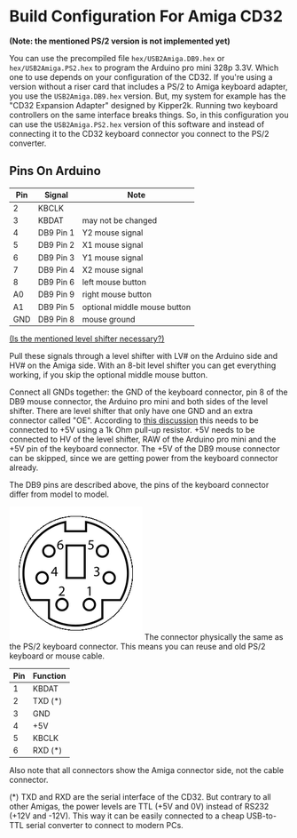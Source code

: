 Build Configuration For Amiga CD32
==================================

**(Note: the mentioned PS/2 version is not implemented yet)**

You can use the precompiled file `hex/USB2Amiga.DB9.hex` or
`hex/USB2Amiga.PS2.hex` to program the Arduino pro mini 328p 3.3V.
Which one to use depends on your configuration of the CD32. If you're using
a version without a riser card that includes a PS/2 to Amiga keyboard
adapter, you use the `USB2Amiga.DB9.hex` version. But, my system for example
has the "CD32 Expansion Adapter" designed by Kipper2k. Running two keyboard
controllers on the same interface breaks things. So, in this configuration
you can use the `USB2Amiga.PS2.hex` version of this software and instead of
connecting it to the CD32 keyboard connector you connect to the PS/2
converter.


Pins On Arduino
---------------

Pin | Signal    | Note
----|-----------|-----------------------------------------------
 2  | KBCLK     |
 3  | KBDAT     | may not be changed
 4  | DB9 Pin 1 | Y2 mouse signal
 5  | DB9 Pin 2 | X1 mouse signal
 6  | DB9 Pin 3 | Y1 mouse signal
 7  | DB9 Pin 4 | X2 mouse signal
 8  | DB9 Pin 6 | left mouse button
A0  | DB9 Pin 9 | right mouse button
A1  | DB9 Pin 5 | optional middle mouse button
GND | DB9 Pin 8 | mouse ground


[(Is the mentioned level shifter necessary?)](LevelShifter.md)

Pull these signals through a level shifter with LV# on the Arduino side and
HV# on the Amiga side. With an 8-bit level shifter you can get everything
working, if you skip the optional middle mouse button.

Connect all GNDs together: the GND of the keyboard connector, pin 8 of the
DB9 mouse connector, the Arduino pro mini and both sides of the level shifter.
There are level shifter that only have one GND and an extra connector called
"OE". According to
[this discussion](https://forum.arduino.cc/index.php?topic=406261.0)
this needs to be connected to +5V using a 1k Ohm pull-up resistor. +5V needs
to be connected to HV of the level shifter, RAW of the Arduino pro mini and
the +5V pin of the keyboard connector. The +5V of the DB9 mouse connector
can be skipped, since we are getting power from the keyboard connector
already.

The DB9 pins are described above, the pins of the keyboard connector differ
from model to model.


![CD32 connector](../images/connector_A4000.png)
The connector physically the same as the PS/2 keyboard connector. This means
you can reuse and old PS/2 keyboard or mouse cable.

Pin | Function
----|----------
 1  | KBDAT
 2  | TXD (*)
 3  | GND
 4  | +5V
 5  | KBCLK
 6  | RXD (*)

Also note that all connectors show the Amiga connector side, not the cable
connector.

(*) TXD and RXD are the serial interface of the CD32. But contrary to all
    other Amigas, the power levels are TTL (+5V and 0V) instead of RS232
    (+12V and -12V). This way it can be easily connected to a cheap
    USB-to-TTL serial converter to connect to modern PCs.
